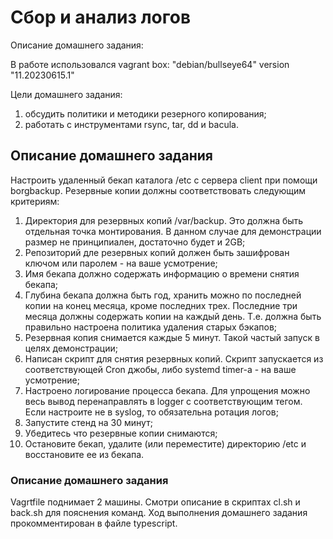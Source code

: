 # Сбор и анализ логов 

Описание домашнего задания:

В работе использовался vagrant box: "debian/bullseye64" version "11.20230615.1"

Цели домашнего задания:
1) обсудить политики и методики резерного копирования;
2) работать с инструментами rsync, tar, dd и bacula.

## Описание домашнего задания
Настроить удаленный бекап каталога /etc c сервера client при помощи borgbackup. Резервные копии должны соответствовать следующим критериям:
1) Директория для резервных копий /var/backup. Это должна быть отдельная точка монтирования. В данном случае для демонстрации размер не принципиален, достаточно будет и 2GB;
2) Репозиторий дле резервных копий должен быть зашифрован ключом или паролем - на ваше усмотрение;
3) Имя бекапа должно содержать информацию о времени снятия бекапа;
4) Глубина бекапа должна быть год, хранить можно по последней копии на конец месяца, кроме последних трех. Последние три месяца должны содержать копии на каждый день. Т.е. должна быть правильно настроена политика удаления старых бэкапов;
5) Резервная копия снимается каждые 5 минут. Такой частый запуск в целях демонстрации;
6) Написан скрипт для снятия резервных копий. Скрипт запускается из соответствующей Cron джобы, либо systemd timer-а - на ваше усмотрение;
7) Настроено логирование процесса бекапа. Для упрощения можно весь вывод перенаправлять в logger с соответствующим тегом. Если настроите не в syslog, то обязательна ротация логов;
8) Запустите стенд на 30 минут;
9) Убедитесь что резервные копии снимаются;
10) Остановите бекап, удалите (или переместите) директорию /etc и восстановите ее из бекапа.

### Описание домашнего задания

Vagrtfile поднимает 2 машины. Смотри описание в скриптах cl.sh и back.sh для пояснения команд. Ход выполнения домашнего задания прокомментирован в файле typescript.
